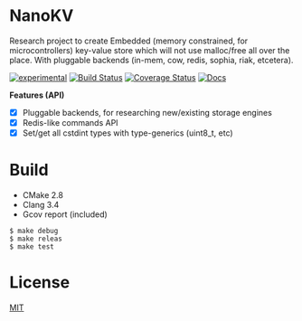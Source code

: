# NanoKV

Research project to create Embedded (memory constrained, for microcontrollers) key-value store which will not use malloc/free all over the place. With pluggable backends (in-mem, cow, redis, sophia, riak, etcetera).

[![experimental](http://badges.github.io/stability-badges/dist/experimental.svg)](http://github.com/badges/stability-badges)
[![Build Status](https://travis-ci.org/xor-gate/nanokv.svg?branch=master)](https://travis-ci.org/xor-gate/nanokv) [![Coverage Status](https://coveralls.io/repos/github/xor-gate/nanokv/badge.svg?branch=master)](https://coveralls.io/github/xor-gate/nanokv?branch=master) [![Docs](https://readthedocs.org/projects/nanokv/badge/?version=latest)](http://nanokv.readthedocs.org/en/latest)

**Features (API)**

- [X] Pluggable backends, for researching new/existing storage engines
- [X] Redis-like commands API
- [X] Set/get all cstdint types with type-generics (uint8_t, etc)

# Build

- CMake 2.8
- Clang 3.4
- Gcov report (included)

```
$ make debug
$ make releas
$ make test
```

# License

[MIT](LICENSE)
